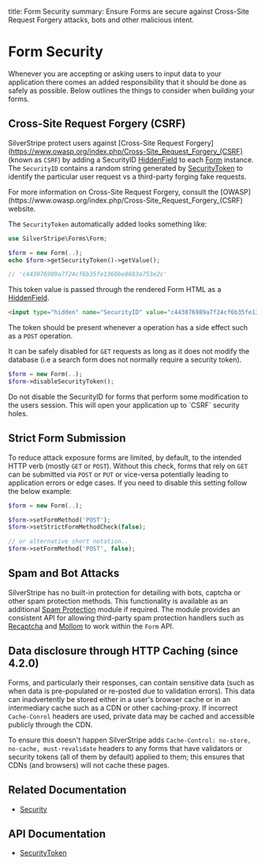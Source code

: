 title: Form Security
summary: Ensure Forms are secure against Cross-Site Request Forgery attacks, bots and other malicious intent.

# Form Security

Whenever you are accepting or asking users to input data to your application there comes an added responsibility that it
should be done as safely as possible. Below outlines the things to consider when building your forms.

## Cross-Site Request Forgery (CSRF)

SilverStripe protect users against [Cross-Site Request Forgery](https://www.owasp.org/index.php/Cross-Site_Request_Forgery_(CSRF) 
(known as `CSRF`) by adding a SecurityID [HiddenField](api:SilverStripe\Forms\HiddenField) to each [Form](api:SilverStripe\Forms\Form) instance. The `SecurityID` contains a 
random string generated by [SecurityToken](api:SilverStripe\Security\SecurityToken) to identify the particular user request vs a third-party forging fake 
requests.

<div class="info" markdown="1">
For more information on Cross-Site Request Forgery, consult the [OWASP](https://www.owasp.org/index.php/Cross-Site_Request_Forgery_(CSRF) 
website.
</div>

The `SecurityToken` automatically added looks something like:


```php
use SilverStripe\Forms\Form;

$form = new Form(..);
echo $form->getSecurityToken()->getValue();

// 'c443076989a7f24cf6b35fe1360be8683a753e2c'
```

This token value is passed through the rendered Form HTML as a [HiddenField](api:SilverStripe\Forms\HiddenField).

```html
<input type="hidden" name="SecurityID" value="c443076989a7f24cf6b35fe1360be8683a753e2c" class="hidden"  />
```

The token should be present whenever a operation has a side effect such as a `POST` operation.

It can be safely disabled for `GET` requests as long as it does not modify the database (i.e a search form does not 
normally require a security token).


```php
$form = new Form(..);
$form->disableSecurityToken();
```

<div class="alert" markdown="1">
Do not disable the SecurityID for forms that perform some modification to the users session. This will open your 
application up to `CSRF` security holes.
</div>

## Strict Form Submission

To reduce attack exposure forms are limited, by default, to the intended HTTP verb (mostly `GET` or `POST`). Without 
this check, forms that rely on `GET` can be submitted via `POST` or `PUT` or vice-versa potentially leading to 
application errors or edge cases. If you need to disable this setting follow the below example:


```php
$form = new Form(..);

$form->setFormMethod('POST');
$form->setStrictFormMethodCheck(false);

// or alternative short notation..
$form->setFormMethod('POST', false);
```

## Spam and Bot Attacks

SilverStripe has no built-in protection for detailing with bots, captcha or other spam protection methods. This 
functionality is available as an additional [Spam Protection](https://github.com/silverstripe/silverstripe-spamprotection) 
module if required. The module provides an consistent API for allowing third-party spam protection handlers such as 
[Recaptcha](http://www.google.com/recaptcha/intro/) and [Mollom](https://mollom.com/) to work within the `Form` API. 

## Data disclosure through HTTP Caching (since 4.2.0)

Forms, and particularly their responses, can contain sensitive data (such as when data is pre-populated or re-posted due
to validation errors). This data can inadvertently be stored either in a user's browser cache or in an intermediary
cache such as a CDN or other caching-proxy. If incorrect `Cache-Conrol` headers are used, private data may be cached and
accessible publicly through the CDN.

To ensure this doesn't happen SilverStripe adds `Cache-Control: no-store, no-cache, must-revalidate` headers to any 
forms that have validators or security tokens (all of them by default) applied to them; this ensures that CDNs
(and browsers) will not cache these pages.

## Related Documentation

* [Security](../security)

## API Documentation

* [SecurityToken](api:SilverStripe\Security\SecurityToken)
